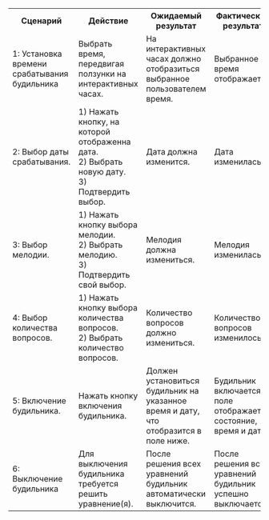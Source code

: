<table frame="void">
   <tr>
    <th>Сценарий</th>
    <th>Действие</th>
    <th>Ожидаемый результат</th>
    <th>Фактический результат</th>
    <th>Оценка</th>
   </tr>
   <tr><td>1: Установка времени срабатывания будильника</td><td>Выбрать время, передвигая ползунки на интерактивных часах.</td><td>На интерактивных часах должно отобразиться выбранное пользователем время.</td><td>Выбранное время отображается.</td><td>Тест пройден</td></tr>
   
   <tr><td>2: Выбор даты срабатывания.</td><td> 1) Нажать кнопку, на которой отображенна дата. <br /> 2) Выбрать новую дату. <br /> 3) Подтвердить выбор.</td><td>Дата должна изменится.</td><td>Дата изменилась</td><td>Тест пройден</td></tr>

   <tr><td>3: Выбор мелодии.</td><td> 1) Нажать кнопку выбора мелодии. <br /> 2) Выбрать мелодию. <br /> 3) Подтвердить свой выбор.</td><td>Мелодия должна измениться.</td><td>Мелодия изменилась.</td><td>Тест пройден</td></tr>

   <tr><td>4: Выбор количества вопросов.</td><td> 1) Нажать кнопку выбора количества вопросов. <br /> 2) Выбрать количество вопросов.</td><td>Количество вопросов должно измениться.</td><td>Количество вопросов изменилось.</td><td>Тест пройден</td></tr>

   <tr><td>5: Включение будильника.</td><td> Нажать кнопку включения будильника.</td><td>Должен установиться будильник на указанное время и дату, что отобразится в поле ниже.</td><td>Будильник включается, поле отображает состояние, время и дату.</td><td>Тест пройден</td></tr>

   <tr><td>6: Выключение будильника</td><td> Для выключения будильника требуется решить уравнение(я). </td><td>После решения всех уравнений будильник автоматически выключится.</td><td>После решения всех уравнений будильник успешно выключается.</td><td>Тест пройден</td></tr>
   
  </table>
